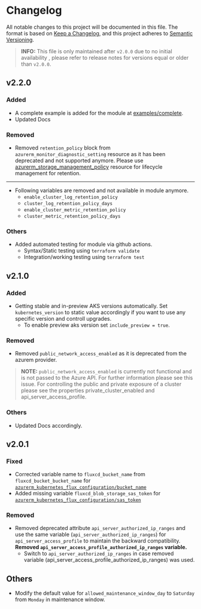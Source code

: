 # Changelog

All notable changes to this project will be documented in this file.
The format is based on [Keep a Changelog](https://keepachangelog.com/en/1.0.0/), and this project adheres to [Semantic Versioning](https://semver.org/spec/v2.0.0.html).

<!--
## version
### Added
  - Added new feature

### Fixed
  - Bug fixes

### Removed
  - Removed/Deprecated features

### Others
  - Other changes
-->

> **INFO:** This file is only maintained after `v2.0.0` due to no initial availability , please refer to release notes for versions equal or older than `v2.0.0`.

## v2.2.0
### Added

- A complete example is added for the module at [examples/complete](./examples/complete).
- Updated Docs

### Removed

- Removed `retention_policy` block from `azurerm_monitor_diagnostic_setting` resource as it has been deprecated and not supported anymore. Please use [azurerm_storage_management_policy](https://registry.terraform.io/providers/hashicorp/azurerm/latest/docs/resources/storage_management_policy) resource for lifecycle management for retention.
****
  - Following variables are removed and not available in module anymore.
    - `enable_cluster_log_retention_policy`
    - `cluster_log_retention_policy_days`
    - `enable_cluster_metric_retention_policy`
    - `cluster_metric_retention_policy_days`

### Others

- Added automated testing for module via github actions.
  - Syntax/Static testing using `terraform validate`
  - Integration/working testing using `terraform test`

## v2.1.0
### Added

- Getting stable and in-preview AKS versions automatically. Set `kubernetes_version` to static value accordingly if you want to use any specific version and controll upgrades.
  - To enable preview aks version set `include_preview = true`.

### Removed

- Removed `public_network_access_enabled` as it is deprecated from the azurem provider.
> **NOTE:** `public_network_access_enabled` is currently not functional and is not passed to the Azure API. For further information please see this issue. For controlling the public and private exposure of a cluster please see the properties private_cluster_enabled and api_server_access_profile.

### Others
- Updated Docs accordingly.

## v2.0.1
### Fixed

- Corrected variable name to `fluxcd_bucket_name` from `fluxcd_bucket_bucket_name` for [`azurerm_kubernetes_flux_configuration/bucket_name`](https://registry.terraform.io/providers/hashicorp/azurerm/3.75.0/docs/resources/kubernetes_flux_configuration#bucket_name)
- Added missing variable `fluxcd_blob_storage_sas_token` for [`azurerm_kubernetes_flux_configuration/sas_token`](https://registry.terraform.io/providers/hashicorp/azurerm/3.75.0/docs/resources/kubernetes_flux_configuration#sas_token)

### Removed

- Removed deprecated attribute `api_server_authorized_ip_ranges` and use the same variable (`api_server_authorized_ip_ranges`) for `api_server_access_profile` to maintain the backward compatibility. **Removed `api_server_access_profile_authorized_ip_ranges` variable.**
  - Switch to `api_server_authorized_ip_ranges` in case removed variable (api_server_access_profile_authorized_ip_ranges) was used.

## Others

- Modify the default value for `allowed_maintenance_window_day` to `Saturday` from `Monday` in maintenance window.
